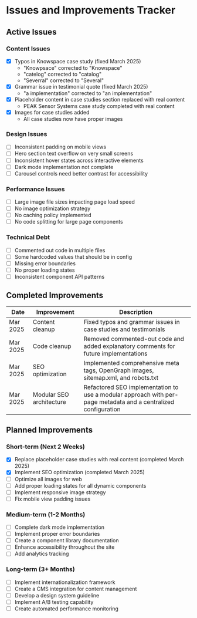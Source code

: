 # Issues and Improvements Tracker

## Active Issues

### Content Issues
- [x] Typos in Knowspace case study (fixed March 2025)
  - "Knowpsace" corrected to "Knowspace"
  - "catelog" corrected to "catalog"
  - "Severral" corrected to "Several"
- [x] Grammar issue in testimonial quote (fixed March 2025)
  - "a implementation" corrected to "an implementation"
- [x] Placeholder content in case studies section replaced with real content
  - PEAK Sensor Systems case study completed with real content
- [x] Images for case studies added
  - All case studies now have proper images

### Design Issues
- [ ] Inconsistent padding on mobile views
- [ ] Hero section text overflow on very small screens
- [ ] Inconsistent hover states across interactive elements
- [ ] Dark mode implementation not complete
- [ ] Carousel controls need better contrast for accessibility

### Performance Issues
- [ ] Large image file sizes impacting page load speed
- [ ] No image optimization strategy
- [ ] No caching policy implemented
- [ ] No code splitting for large page components

### Technical Debt
- [ ] Commented out code in multiple files
- [ ] Some hardcoded values that should be in config
- [ ] Missing error boundaries
- [ ] No proper loading states
- [ ] Inconsistent component API patterns

## Completed Improvements

| Date | Improvement | Description |
|------|-------------|-------------|
| Mar 2025 | Content cleanup | Fixed typos and grammar issues in case studies and testimonials |
| Mar 2025 | Code cleanup | Removed commented-out code and added explanatory comments for future implementations |
| Mar 2025 | SEO optimization | Implemented comprehensive meta tags, OpenGraph images, sitemap.xml, and robots.txt |
| Mar 2025 | Modular SEO architecture | Refactored SEO implementation to use a modular approach with per-page metadata and a centralized configuration |

## Planned Improvements

### Short-term (Next 2 Weeks)
- [x] Replace placeholder case studies with real content (completed March 2025)
- [x] Implement SEO optimization (completed March 2025)
- [ ] Optimize all images for web
- [ ] Add proper loading states for all dynamic components
- [ ] Implement responsive image strategy
- [ ] Fix mobile view padding issues

### Medium-term (1-2 Months)
- [ ] Complete dark mode implementation
- [ ] Implement proper error boundaries
- [ ] Create a component library documentation
- [ ] Enhance accessibility throughout the site
- [ ] Add analytics tracking

### Long-term (3+ Months)
- [ ] Implement internationalization framework
- [ ] Create a CMS integration for content management
- [ ] Develop a design system guideline
- [ ] Implement A/B testing capability
- [ ] Create automated performance monitoring
